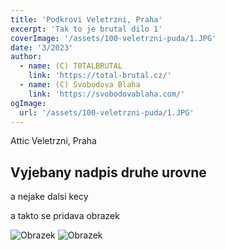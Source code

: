 ```yaml
---
title: 'Podkrovi Veletrzni, Praha'
excerpt: 'Tak to je brutal dilo 1'
coverImage: '/assets/100-veletrzni-puda/1.JPG'
date: '3/2023'
author:
  - name: (C) T0TALBRUTAL
    link: 'https://total-brutal.cz/'
  - name: (C) Svobodova Blaha
    link: 'https://svobodovablaha.com/'
ogImage:
  url: '/assets/100-veletrzni-puda/1.JPG'
---
```


Attic Veletrzni, Praha

## Vyjebany nadpis druhe urovne

a nejake dalsi kecy

a takto se pridava obrazek 

![Obrazek](/assets/100-veletrzni-puda/1.JPG)
![Obrazek](/assets/100-veletrzni-puda/1.JPG)
